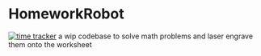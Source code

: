 # HomeworkRobot
[![time tracker](https://wakatime.com/badge/github/Yoyolick/HomeworkRobot.svg)](https://wakatime.com/badge/github/Yoyolick/HomeworkRobot)
a wip codebase to solve math problems and laser engrave them onto the worksheet
